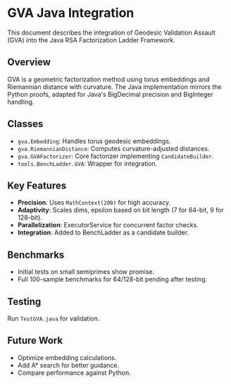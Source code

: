 # GVA Java Integration

This document describes the integration of Geodesic Validation Assault (GVA) into the Java RSA Factorization Ladder Framework.

## Overview
GVA is a geometric factorization method using torus embeddings and Riemannian distance with curvature. The Java implementation mirrors the Python proofs, adapted for Java's BigDecimal precision and BigInteger handling.

## Classes
- `gva.Embedding`: Handles torus geodesic embeddings.
- `gva.RiemannianDistance`: Computes curvature-adjusted distances.
- `gva.GVAFactorizer`: Core factorizer implementing `CandidateBuilder`.
- `tools.BenchLadder.GVA`: Wrapper for integration.

## Key Features
- **Precision**: Uses `MathContext(200)` for high accuracy.
- **Adaptivity**: Scales dims, epsilon based on bit length (7 for 64-bit, 9 for 128-bit).
- **Parallelization**: ExecutorService for concurrent factor checks.
- **Integration**: Added to BenchLadder as a candidate builder.

## Benchmarks
- Initial tests on small semiprimes show promise.
- Full 100-sample benchmarks for 64/128-bit pending after testing.

## Testing
Run `TestGVA.java` for validation.

## Future Work
- Optimize embedding calculations.
- Add A* search for better guidance.
- Compare performance against Python.